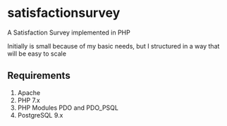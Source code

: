 # satisfactionsurvey
A Satisfaction Survey implemented in PHP

Initially is small because of my basic needs, but I structured in a way that will be easy to scale

## Requirements
1. Apache
2. PHP 7.x
3. PHP Modules PDO and PDO_PSQL
4. PostgreSQL 9.x
